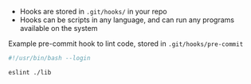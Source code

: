 
* Hooks are stored in `.git/hooks/` in your repo
* Hooks can be scripts in any language, and can run any programs available on the system

Example pre-commit hook to lint code, stored in `.git/hooks/pre-commit`

```bash
#!/usr/bin/bash --login

eslint ./lib
```
